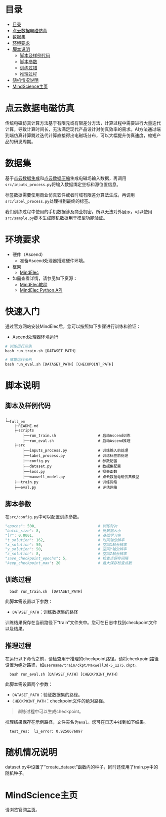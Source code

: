 # 目录

- [目录](#目录)
- [点云数据电磁仿真](#点云数据电磁仿真)
- [数据集](#数据集)
- [环境要求](#环境要求)
- [脚本说明](#脚本说明)
    - [脚本及样例代码](#脚本及样例代码)
    - [脚本参数](#脚本参数)
    - [训练过错](#训练过程)
    - [推理过程](#推理过程)
- [随机情况说明](#随机情况说明)
- [MindScience主页](#mindscience主页)

# 点云数据电磁仿真

传统电磁仿真计算方法基于有限元或有限差分方法，计算过程中需要进行大量迭代计算，导致计算时间长，无法满足现代产品设计对仿真效率的需求。AI方法通过端到端仿真计算跳过迭代计算直接得出电磁场分布，可以大幅提升仿真速度，缩短产品的研发周期。

# 数据集

基于[点云数据生成](https://gitee.com/mindspore/mindscience/tree/master/MindElec/examples/data_driven/pointcloud/generate_pointcloud)和[点云数据压缩](https://gitee.com/mindspore/mindscience/tree/master/MindElec/examples/data_driven/pointcloud/data_compression)生成电磁场输入数据，再调用`src/inputs_process.py`将输入数据绑定坐标和源位置信息。

标签数据需要使用商业仿真软件或者时域有限差分算法生成，再调用`src/label_process.py`处理得到最终的标签。

我们训练过程中使用的手机数据涉及商业机密，所以无法对外展示，可以使用`src/sample.py`脚本生成随机数据用于模型功能验证。

# 环境要求

- 硬件（Ascend）
    - 准备Ascend处理器搭建硬件环境。
- 框架
    - [MindElec](https://gitee.com/mindspore/mindscience/tree/master/MindElec)
- 如需查看详情，请参见如下资源：
    - [MindElec教程](https://www.mindspore.cn/mindscience/docs/zh-CN/master/mindelec/intro_and_install.html)
    - [MindElec Python API](https://www.mindspore.cn/mindscience/docs/zh-CN/master/mindelec.html)

# 快速入门

通过官方网站安装MindElec后，您可以按照如下步骤进行训练和验证：

- Ascend处理器环境运行

```python
# 训练运行示例
bash run_train.sh [DATASET_PATH]

# 推理运行示例
bash run_eval.sh [DATASET_PATH] [CHECKPOINT_PATH]
```

# 脚本说明

## 脚本及样例代码

```path
.
└─full_em
    ├─README.md
    ├─scripts
        ├──run_train.sh                   # 启动Ascend训练
        ├──run_eval.sh                    # 启动Ascend推理
    ├─src
        ├──inputs_process.py              # 训练输入前处理
        ├──label_process.py               # 训练标签前处理
        ├──config.py                      # 参数配置
        ├──dataset.py                     # 数据集配置
        ├──loss.py                        # 损失函数
        ├──maxwell_model.py               # 点云数据电磁仿真模型
    ├──train.py                           # 训练网络
    ├──eval.py                            # 评估网络
```

## 脚本参数

在`src/config.py`中可以配置训练参数。

```python
"epochs": 500,                            # 训练轮次
"batch_size": 8,                          # 批数据大小
"lr": 0.0001,                             # 基础学习率
"t_solution": 162,                        # 时间轴分辨率
"x_solution": 50,                         # 空间X轴分辨率
"y_solution": 50,                         # 空间Y轴分辨率
"z_solution": 8,                          # 空间Z轴分辨率
"save_checkpoint_epochs": 5,              # 检查点保存间隔
"keep_checkpoint_max": 20                 # 最大保存检查点数
```

## 训练过程

```shell
  bash run_train.sh  [DATASET_PATH]
```

此脚本需设置以下参数：

- `DATASET_PATH`：训练数据集的路径

训练结果保存在当前路径下“train”文件夹中。您可在日志中找到checkpoint文件以及结果。

## 推理过程

在运行以下命令之前，请检查用于推理的checkpoint路径。请将checkpoint路径设置为绝对路径，如`username/train/ckpt/Maxwell3d-5_1275.ckpt`。

```shell
  bash run_eval.sh [DATASET_PATH] [CHECKPOINT_PATH]
```

此脚本需设置两个参数：

- `DATASET_PATH`：验证数据集的路径。
- `CHECKPOINT_PATH`：checkpoint文件的绝对路径。

> 训练过程中可以生成checkpoint。

推理结果保存在示例路径，文件夹名为`eval`。您可在日志中找到如下结果。

```shell
  test_res:  l2_error: 0.9250676897
```

# 随机情况说明

dataset.py中设置了“create_dataset”函数内的种子，同时还使用了train.py中的随机种子。

# MindScience主页

请浏览官网[主页](https://gitee.com/mindspore/mindscience)。
